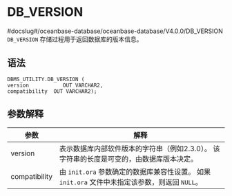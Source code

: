 DB_VERSION 
===============================
#docslug#/oceanbase-database/oceanbase-database/V4.0.0/DB_VERSION
`DB_VERSION` 存储过程用于返回数据库的版本信息。

语法 
-----------------------

```unknow
DBMS_UTILITY.DB_VERSION (
version           OUT VARCHAR2,
compatibility  OUT VARCHAR2);
```



参数解释 
-------------------------



|      参数       |                                       解释                                        |
|---------------|---------------------------------------------------------------------------------|
| version       | 表示数据库内部软件版本的字符串（例如2.3.0）。 该字符串的长度是可变的，由数据库版本决定。                 |
| compatibility | 由 `init.ora` 参数确定的数据库兼容性设置。 如果 `init.ora` 文件中未指定该参数，则返回 `NULL`。 |



